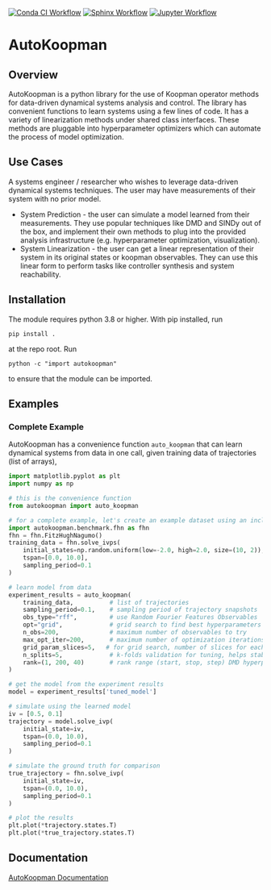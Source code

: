 
[![Conda CI Workflow](https://github.com/EthanJamesLew/AutoKoopman/actions/workflows/python-package-conda.yml/badge.svg)](https://github.com/EthanJamesLew/AutoKoopman/actions/workflows/python-package-conda.yml)
[![Sphinx Workflow](https://github.com/EthanJamesLew/AutoKoopman/actions/workflows/documentation.yml/badge.svg)](https://github.com/EthanJamesLew/AutoKoopman/actions/workflows/documentation.yml)
[![Jupyter Workflow](https://github.com/EthanJamesLew/AutoKoopman/actions/workflows/notebook.yml/badge.svg)](https://github.com/EthanJamesLew/AutoKoopman/actions/workflows/notebook.yml)

# AutoKoopman

## Overview
AutoKoopman is a python library for the use of Koopman operator methods for data-driven dynamical systems analysis and control. The library
has convenient functions to learn systems using a few lines of code. It has a variety of linearization methods under
shared class interfaces. These methods are pluggable into hyperparameter optimizers which can automate the process of model
optimization.

## Use Cases
A systems engineer / researcher who wishes to leverage data-driven dynamical systems techniques. The user may
have measurements of their system with no prior model.
* System Prediction - the user can simulate a model learned from their measurements. They use popular techniques like DMD and SINDy out of the box, and implement their own methods to plug into the provided analysis infrastructure (e.g. hyperparameter optimization, visualization).
* System Linearization - the user can get a linear representation of their system in its original states or koopman observables. They can use this linear form to perform tasks like controller synthesis and system reachability.

## Installation

The module requires python 3.8 or higher. With pip installed, run
```shell
pip install .
```
at the repo root. Run
```shell
python -c "import autokoopman"
```
to ensure that the module can be imported.

## Examples

### Complete Example
AutoKoopman has a convenience function `auto_koopman` that can learn dynamical systems from data in one call, given
training data of trajectories (list of arrays),
```python
import matplotlib.pyplot as plt
import numpy as np

# this is the convenience function
from autokoopman import auto_koopman

# for a complete example, let's create an example dataset using an included benchmark system
import autokoopman.benchmark.fhn as fhn
fhn = fhn.FitzHughNagumo()
training_data = fhn.solve_ivps(
    initial_states=np.random.uniform(low=-2.0, high=2.0, size=(10, 2)),
    tspan=[0.0, 10.0],
    sampling_period=0.1
)

# learn model from data
experiment_results = auto_koopman(
    training_data,          # list of trajectories
    sampling_period=0.1,    # sampling period of trajectory snapshots
    obs_type="rff",         # use Random Fourier Features Observables
    opt="grid",             # grid search to find best hyperparameters
    n_obs=200,              # maximum number of observables to try
    max_opt_iter=200,       # maximum number of optimization iterations
    grid_param_slices=5,   # for grid search, number of slices for each parameter
    n_splits=5,             # k-folds validation for tuning, helps stabilize the scoring
    rank=(1, 200, 40)       # rank range (start, stop, step) DMD hyperparameter
)

# get the model from the experiment results
model = experiment_results['tuned_model']

# simulate using the learned model
iv = [0.5, 0.1]
trajectory = model.solve_ivp(
    initial_state=iv,
    tspan=(0.0, 10.0),
    sampling_period=0.1
)

# simulate the ground truth for comparison
true_trajectory = fhn.solve_ivp(
    initial_state=iv,
    tspan=(0.0, 10.0),
    sampling_period=0.1
)

# plot the results
plt.plot(*trajectory.states.T)
plt.plot(*true_trajectory.states.T)
```


## Documentation

[AutoKoopman Documentation](https://ethanjameslew.github.io/AutoKoopman/)
